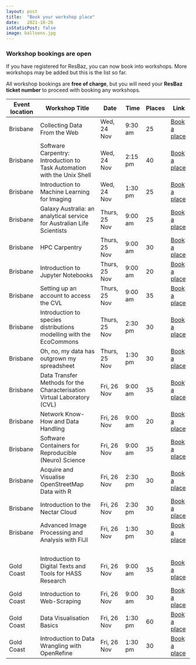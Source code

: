 ```yaml
---
layout: post
title:  "Book your workshop place"
date:   2021-10-26
isStaticPost: false
image: balloons.jpg
---
```


### Workshop bookings are open

If you have registered for ResBaz, you can now book into workshops. More workshops may be added but this is the list so far.

All workshop bookings are **free of charge**, but you will need your **ResBaz ticket number** to proceed with booking any workshops. 


| Event location | Workshop Title | Date  | Time| Places | Link |
|--- | --- | --- | --- |--- |--- |
|Brisbane | Collecting Data From the Web | 	Wed, 24 Nov | 9:30 am	| 25	| [Book a place](https://www.eventbrite.com.au/e/collecting-data-from-the-web-tickets-194110388397)|
|Brisbane | Software Carpentry: Introduction to Task Automation with the Unix Shell | Wed, 24 Nov &nbsp;| 2:15 pm	| 40	| [Book a place](https://www.eventbrite.com.au/e/software-carpentry-introduction-to-task-automation-with-the-unix-shell-tickets-195555049417)|
|Brisbane | Introduction to Machine Learning for Imaging | Wed, 24 Nov &nbsp; | 1:30 pm	| 25	| [Book a place](https://www.eventbrite.com.au/e/introduction-to-machine-learning-for-imaging-tickets-194830763057)|
|Brisbane | Galaxy Australia: an analytical service for Australian Life Scientists	| Thurs, 25 Nov &nbsp;| 9:00 am	| 25	| [Book a place](https://www.eventbrite.com.au/e/galaxy-australia-an-analytical-service-for-australian-life-scientists-tickets-194835938537)|
|Brisbane | HPC  Carpentry	| Thurs, 25 Nov &nbsp; | 9:00 am	| 30	| [Book a place](https://www.eventbrite.com.au/e/hpc-carpentry-tickets-194845045777)|
|Brisbane | Introduction to Jupyter Notebooks	| Thurs, 25 Nov &nbsp; | 9:00 am	| 20	| [Book a place](https://www.eventbrite.com.au/e/introduction-to-jupyter-notebooks-tickets-194834012777)|
|Brisbane | Setting up an account to access the CVL	| Thurs, 25 Nov &nbsp; | 9:00 am	| 35	| [Book a place](https://www.eventbrite.com.au/e/setting-up-an-account-to-access-the-cvl-tickets-194841114017)|
|Brisbane | Introduction to species distributions modelling with the EcoCommons	| Thurs, 25 Nov &nbsp;| 2:30 pm	| 30	| [Book a place](https://www.eventbrite.com.au/e/introduction-to-species-distributions-modelling-with-the-ecocommons-tickets-194846871237)|
|Brisbane | Oh, no, my data has outgrown my spreadsheet	| Thurs, 25 Nov &nbsp; | 1:30 pm	| 30	| [Book a place](https://www.eventbrite.com.au/e/oh-no-my-data-has-outgrown-my-spreadsheet-tickets-194846098927)|
|Brisbane | Data Transfer Methods for the Characterisation Virtual Laboratory (CVL)	| Fri, 26 Nov &nbsp;| 9:00 am	| 35	| [Book a place](https://www.eventbrite.com.au/e/data-transfer-methods-for-the-characterisation-virtual-laboratory-cvl-tickets-194848466007)|
|Brisbane | Network Know-How and Data Handling	| Fri, 26 Nov &nbsp;| 9:00 am	| 20	| [Book a place](https://www.eventbrite.com.au/e/network-know-how-and-data-handling-tickets-198059149247)|
|Brisbane | Software Containers for Reproducible (Neuro) Science	| Fri, 26 Nov &nbsp; | 9:00 am	| 35	| [Book a place](https://www.eventbrite.com.au/e/software-containers-for-reproducible-neuro-science-tickets-194847483067)|
|Brisbane | Acquire and Visualise OpenStreetMap Data with R	| Fri, 26 Nov &nbsp;| 2:30 pm	| 30	| [Book a place](https://www.eventbrite.com.au/e/acquire-and-visualise-openstreetmap-data-with-r-tickets-194850431887)|
|Brisbane | Introduction to the Nectar Cloud	| Fri, 26 Nov | 2:30 pm	| 30	| [Book a place](https://www.eventbrite.com.au/e/introduction-to-the-nectar-cloud-tickets-194849830087)|
|Brisbane | Advanced Image Processing and Analysis with FIJI | Fri, 26 Nov &nbsp;| 1:30 pm	| 30	| [Book a place](https://www.eventbrite.com.au/e/advanced-image-processing-and-analysis-with-fiji-tickets-194848937417)|
| &nbsp; | &nbsp;| &nbsp;| &nbsp;	| &nbsp;	| &nbsp;|
|Gold Coast | Introduction to Digital Texts and Tools for HASS Research	| Fri, 26 Nov &nbsp;| 9:00 am	| 35	| [Book a place](https://www.eventbrite.com.au/e/introduction-to-digital-texts-and-tools-for-hass-research-tickets-195542521947)|
|Gold Coast | Introduction to Web-Scraping	| Fri, 26 Nov &nbsp;| 9:00 am	| 30	| [Book a place](https://www.eventbrite.com.au/e/introduction-to-web-scraping-tickets-195541067597)|
|Gold Coast | Data Visualisation Basics	| Fri, 26 Nov &nbsp; | 1:30 pm	| 60	| [Book a place](https://www.eventbrite.com.au/e/data-visualisation-basics-tickets-195546273167)|
|Gold Coast | Introduction to Data Wrangling with OpenRefine| 	Fri, 26 Nov &nbsp;|  1:30 pm	| 30	| [Book a place](https://www.eventbrite.com.au/e/introduction-to-data-wrangling-with-openrefine-tickets-195543284227)|
